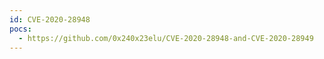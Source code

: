 ```yaml
---
id: CVE-2020-28948
pocs:
  - https://github.com/0x240x23elu/CVE-2020-28948-and-CVE-2020-28949
---
```

